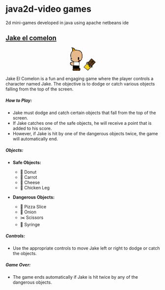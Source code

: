 # java2d-video games

2d mini-games developed in java using apache netbeans ide

## [Jake el comelon](JakeElComelon)


<div style="text-align: center;">
    <img src="JakeElComelon/jake.gif" width="8%"/>
    <img src="JakeElComelon/Choco.png" width="8%"/>
</div>

Jake El Comelon is a fun and engaging game where the player controls a character named Jake. 
The objective is to dodge or catch various objects falling from the top of the screen.

##### How to Play:
- Jake must dodge and catch certain objects that fall from the top of the screen.
- If Jake catches one of the safe objects, he will receive a point that is added to his score.
- However, if Jake is hit by one of the dangerous objects twice, the game will automatically end.

##### Objects:
- **Safe Objects:**
    - 🍩 Donut
    - 🥕 Carrot
    - 🧀 Cheese
    - 🍗 Chicken Leg

- **Dangerous Objects:**
    - 🍕 Pizza Slice
    - 🧅 Onion
    - ✂️ Scissors
    - 💉 Syringe

##### Controls:
- Use the appropriate controls to move Jake left or right to dodge or catch the objects.

##### Game Over:
- The game ends automatically if Jake is hit twice by any of the dangerous objects.
